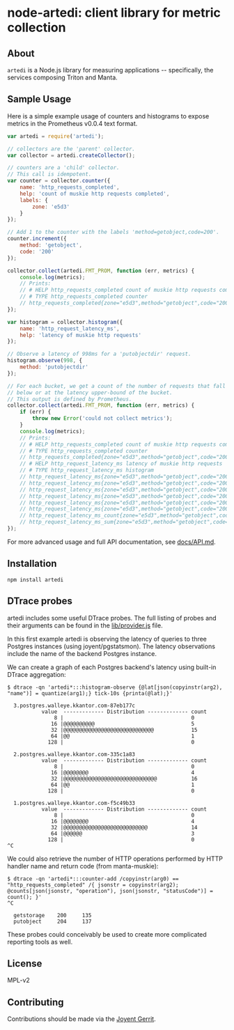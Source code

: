 # node-artedi: client library for metric collection

## About
`artedi` is a Node.js library for measuring applications -- specifically, the
services composing Triton and Manta.

## Sample Usage
Here is a simple example usage of counters and histograms to expose
metrics in the Prometheus v0.0.4 text format.

```javascript
var artedi = require('artedi');

// collectors are the 'parent' collector.
var collector = artedi.createCollector();

// counters are a 'child' collector.
// This call is idempotent.
var counter = collector.counter({
    name: 'http_requests_completed',
    help: 'count of muskie http requests completed',
    labels: {
        zone: 'e5d3'
    }
});

// Add 1 to the counter with the labels 'method=getobject,code=200'.
counter.increment({
    method: 'getobject',
    code: '200'
});

collector.collect(artedi.FMT_PROM, function (err, metrics) {
    console.log(metrics);
    // Prints:
    // # HELP http_requests_completed count of muskie http requests completed
    // # TYPE http_requests_completed counter
    // http_requests_completed{zone="e5d3",method="getobject",code="200"} 1
});

var histogram = collector.histogram({
    name: 'http_request_latency_ms',
    help: 'latency of muskie http requests'
});

// Observe a latency of 998ms for a 'putobjectdir' request.
histogram.observe(998, {
    method: 'putobjectdir'
});

// For each bucket, we get a count of the number of requests that fall
// below or at the latency upper-bound of the bucket.
// This output is defined by Prometheus.
collector.collect(artedi.FMT_PROM, function (err, metrics) {
    if (err) {
        throw new Error('could not collect metrics');
    }
    console.log(metrics);
    // Prints:
    // # HELP http_requests_completed count of muskie http requests completed
    // # TYPE http_requests_completed counter
    // http_requests_completed{zone="e5d3",method="getobject",code="200"} 1
    // # HELP http_request_latency_ms latency of muskie http requests
    // # TYPE http_request_latency_ms histogram
    // http_request_latency_ms{zone="e5d3",method="getobject",code="200",le="729"} 0
    // http_request_latency_ms{zone="e5d3",method="getobject",code="200",le="2187"} 1
    // http_request_latency_ms{zone="e5d3",method="getobject",code="200",le="3645"} 1
    // http_request_latency_ms{zone="e5d3",method="getobject",code="200",le="5103"} 1
    // http_request_latency_ms{zone="e5d3",method="getobject",code="200",le="6561"} 1
    // http_request_latency_ms{zone="e5d3",method="getobject",code="200",le="+Inf"} 1
    // http_request_latency_ms_count{zone="e5d3",method="getobject",code="200"} 1
    // http_request_latency_ms_sum{zone="e5d3",method="getobject",code="200"} 998
});
```

For more advanced usage and full API documentation, see
[docs/API.md](./docs/API.md).

## Installation
```
npm install artedi
```

## DTrace probes
artedi includes some useful DTrace probes. The full listing of probes and their
arguments can be found in the [lib/provider.js](./lib/provider.js) file.

In this first example artedi is observing the latency of queries to three
Postgres instances (using joyent/pgstatsmon). The latency observations include
the name of the backend Postgres instance.

We can create a graph of each Postgres backend's latency using built-in DTrace
aggregation:
```
$ dtrace -qn 'artedi*:::histogram-observe {@lat[json(copyinstr(arg2), "name")] = quantize(arg1);} tick-10s {printa(@lat);}'

  3.postgres.walleye.kkantor.com-87eb177c
           value  ------------- Distribution ------------- count
               8 |                                         0
              16 |@@@@@@@@@@                               5
              32 |@@@@@@@@@@@@@@@@@@@@@@@@@@@@@            15
              64 |@@                                       1
             128 |                                         0

  2.postgres.walleye.kkantor.com-335c1a83
           value  ------------- Distribution ------------- count
               8 |                                         0
              16 |@@@@@@@@                                 4
              32 |@@@@@@@@@@@@@@@@@@@@@@@@@@@@@@           16
              64 |@@                                       1
             128 |                                         0

  1.postgres.walleye.kkantor.com-f5c49b33
           value  ------------- Distribution ------------- count
               8 |                                         0
              16 |@@@@@@@@                                 4
              32 |@@@@@@@@@@@@@@@@@@@@@@@@@@@              14
              64 |@@@@@@                                   3
             128 |                                         0
^C
```

We could also retrieve the number of HTTP operations performed by HTTP handler
name and return code (from manta-muskie):
```
$ dtrace -qn 'artedi*:::counter-add /copyinstr(arg0) == "http_requests_completed" /{ jsonstr = copyinstr(arg2); @counts[json(jsonstr, "operation"), json(jsonstr, "statusCode")] = count(); }'
^C

  getstorage    200     135
  putobject     204     137
```

These probes could conceivably be used to create more complicated reporting
tools as well.

## License
MPL-v2

## Contributing
Contributions should be made via the [Joyent Gerrit](https://cr.joyent.us).
